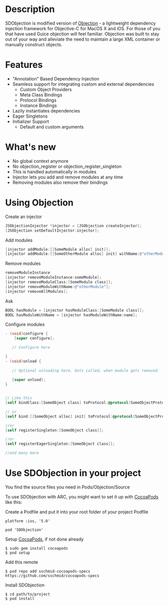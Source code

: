 Description
===========

SDObjection is modified version of [Objection] - a lightweight dependency injection framework for Objective-C for MacOS X and iOS. For those of you that have used Guice objection will feel familiar. Objection was built to stay out of your way and alleviate the need to maintain a large XML container or manually construct objects.


Features
========

* "Annotation" Based Dependency Injection
* Seamless support for integrating custom and external dependencies
  * Custom Object Providers
  * Meta Class Bindings
  * Protocol Bindings
  * Instance Bindings
* Lazily instantiates dependencies
* Eager Singletons
* Initializer Support
  * Default and custom arguments


What's new
==========
* No global context anymore
* No objection_register or objection_register_singleton
 * This is handled automatically in modules
* Injector lets you add and remove modules at any time
* Removing modules also remove their bindings


Using Objection
===============

Create an injector
```objective-c
JSObjectionInjector *injector = [JSObjection createInjector];
[JSObjection setDefaultInjector:injector];
```
Add modules
```objective-c
[injector addModule:[[SomeModule alloc] init]];
[injector addModule:[[SomeOtherModule alloc] init] withName:@"otherModule"];
```
Remove modules
```objective-c
removeModuleInstance
[injector removeModuleInstance:someModule];
[injector removeModuleClass:[SomeModule class]];
[injector removeModuleWithName:@"otherModule"];
[injector removeAllModules];
```
Ask
```objective-c
BOOL hasModule = [injector hasModuleClass:[SomeModule class]];
BOOL hasModuleWithName = [injector hasModuleWithName:name];
```
Configure modules
```objective-c
- (void)configure {
    [super configure];

   // Configure here

}
- (void)unload {
   
   // Optional unloading here. Gets called, when module gets removed.
 
   [super unload];
}


// Like this
[self bindClass:[SomeObject class] toProtocol:@protocol(SomeObjectProtocol) asSingleton:YES];

// or
[self bind:[[SomeObject alloc] init] toProtocol:@protocol(SomeObjectProtocol)];

//or
[self registerSingleton:[SomeObject class]];

//or
[self registerEagerSingleton:[SomeObject class]];

//and many more
```


Use SDObjection in your project
===============================

You find the source files you need in Pods/Objection/Source

To use SDObjection with ARC, you might want to set it up with [CocoaPods] like this:

Create a Podfile and put it into your root folder of your project
Podfile
```
platform :ios, '5.0'

pod 'SDObjection'
```

Setup [CocoaPods], if not done already

```
$ sudo gem install cocoapods
$ pod setup
```

Add this remote
```
$ pod repo add sschmid-cocoapods-specs https://github.com/sschmid/cocoapods-specs
```

Install SDObjection
```
$ cd path/to/project
$ pod install
```

[Objection]: https://github.com/atomicobject/objection
[CocoaPods]: http://cocoapods.org
